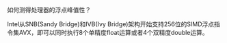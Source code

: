 如何测得处理器的浮点峰值性？

Intel从SNB(Sandy Bridge)和IVB(Ivy Bridge)架构开始支持256位的SIMD浮点指令集AVX，即可以同时执行8个单精度float运算或者4个双精度double运算。

